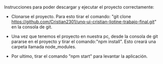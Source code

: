 Instrucciones para poder descargar y ejecutar el proyecto correctamente:

- Clonarse el proyecto. Para esto tirar el comando: "git clone https://github.com/Cristian2301/unq-ui-cristian-liotine-trabajo-final.git" en la consola de git.

- Una vez que tenemos el proyecto en nuestra pc, desde la consola de git pararse en el proyecto 
y tirar el comando:"npm install". Esto creará una carpeta llamada node_modules.

- Por ultimo, tirar el comando "npm start" para levantar la aplicación.